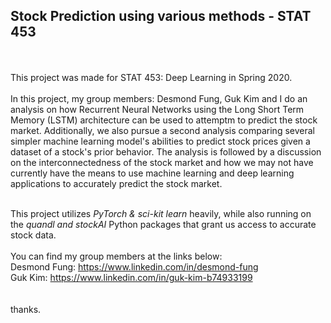 ## Stock Prediction using various methods - STAT 453
<br>
<br>
This project was made for 
STAT 453: Deep Learning in Spring 2020. <br>
<br>
In this project, my group members: Desmond Fung,
Guk Kim
and I do an analysis on how Recurrent Neural Networks using the Long Short Term Memory (LSTM) architecture can be used to attemptm to predict the stock market.
Additionally, we also pursue a second analysis comparing several simpler machine learning model's abilities to predict stock prices given a dataset
of a stock's prior behavior. The analysis is followed by a discussion on the interconnectedness of the stock market and how we may not have currently have the means to use machine learning and deep learning applications to accurately predict the stock market. 
<br>
<br>

This project utilizes *PyTorch & sci-kit learn* heavily, while also running on the *quandl and stockAI* Python packages that grant us access to accurate stock data.
<br>
<br>
You can find my group members at the links below: <br>
Desmond Fung: https://www.linkedin.com/in/desmond-fung <br>
Guk Kim: https://www.linkedin.com/in/guk-kim-b74933199 <br>
<br>
<br>
thanks.
